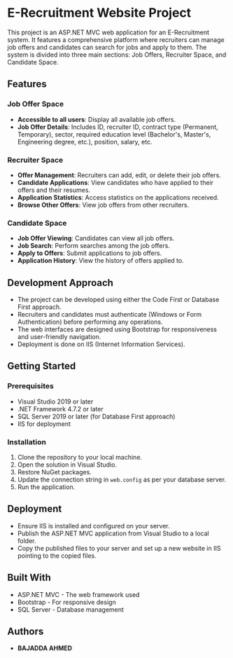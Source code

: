 # E-Recruitment Website Project

This project is an ASP.NET MVC web application for an E-Recruitment system. It features a comprehensive platform where recruiters can manage job offers and candidates can search for jobs and apply to them. The system is divided into three main sections: Job Offers, Recruiter Space, and Candidate Space.

## Features

### Job Offer Space
- **Accessible to all users**: Display all available job offers.
- **Job Offer Details**: Includes ID, recruiter ID, contract type (Permanent, Temporary), sector, required education level (Bachelor's, Master's, Engineering degree, etc.), position, salary, etc.
### Recruiter Space
- **Offer Management**: Recruiters can add, edit, or delete their job offers.
- **Candidate Applications**: View candidates who have applied to their offers and their resumes.
- **Application Statistics**: Access statistics on the applications received.
- **Browse Other Offers**: View job offers from other recruiters.

### Candidate Space
- **Job Offer Viewing**: Candidates can view all job offers.
- **Job Search**: Perform searches among the job offers.
- **Apply to Offers**: Submit applications to job offers.
- **Application History**: View the history of offers applied to.

## Development Approach

- The project can be developed using either the Code First or Database First approach.
- Recruiters and candidates must authenticate (Windows or Form Authentication) before performing any operations.
- The web interfaces are designed using Bootstrap for responsiveness and user-friendly navigation.
- Deployment is done on IIS (Internet Information Services).

## Getting Started

### Prerequisites

- Visual Studio 2019 or later
- .NET Framework 4.7.2 or later
- SQL Server 2019 or later (for Database First approach)
- IIS for deployment

### Installation

1. Clone the repository to your local machine.
2. Open the solution in Visual Studio.
3. Restore NuGet packages.
4. Update the connection string in `web.config` as per your database server.
5. Run the application.

## Deployment

- Ensure IIS is installed and configured on your server.
- Publish the ASP.NET MVC application from Visual Studio to a local folder.
- Copy the published files to your server and set up a new website in IIS pointing to the copied files.

## Built With

- ASP.NET MVC - The web framework used
- Bootstrap - For responsive design
- SQL Server - Database management

## Authors

- **BAJADDA AHMED**
